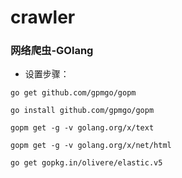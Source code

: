# crawler
### 网络爬虫-GOlang

- 设置步骤：

`go get github.com/gpmgo/gopm`

`go install github.com/gpmgo/gopm`

`gopm get -g -v golang.org/x/text`

`gopm get -g -v golang.org/x/net/html`

`go get gopkg.in/olivere/elastic.v5`
